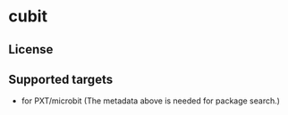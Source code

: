 # cubit


## License



## Supported targets

* for PXT/microbit
(The metadata above is needed for package search.)

